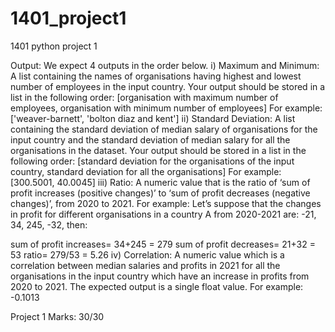 # 1401_project1
1401 python project 1

Output:
We expect 4 outputs in the order below.
i) Maximum and Minimum: A list containing the names of organisations having highest
and lowest number of employees in the input country. Your output should be
stored in a list in the following order:
[organisation with maximum number of employees, organisation with minimum
number of employees]
For example: ['weaver-barnett', 'bolton diaz and kent']
ii) Standard Deviation: A list containing the standard deviation of median salary of
organisations for the input country and the standard deviation of median salary
for all the organisations in the dataset. Your output should be stored in a list in the
following order:
[standard deviation for the organisations of the input country, standard deviation
for all the organisations]
For example: [300.5001, 40.0045]
iii) Ratio: A numeric value that is the ratio of ‘sum of profit increases (positive
changes)’ to ‘sum of profit decreases (negative changes)’, from 2020 to 2021.
For example:
Let’s suppose that the changes in profit for different organisations in a country A
from 2020-2021 are: -21, 34, 245, -32, then:

sum of profit increases= 34+245 = 279
sum of profit decreases= 21+32 = 53
ratio= 279/53 = 5.26
iv) Correlation: A numeric value which is a correlation between median salaries and
profits in 2021 for all the organisations in the input country which have an increase
in profits from 2020 to 2021. The expected output is a single float value.
For example: -0.1013


Project 1 Marks: 30/30
